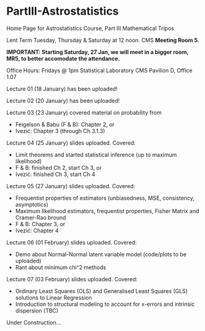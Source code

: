 # PartIII-Astrostatistics
Home Page for Astrostatistics Course, Part III Mathematical Tripos

Lent Term
Tuesday, Thursday & Saturday at 12 noon. CMS **Meeting Room 5**.

**IMPORTANT: Starting Saturday, 27 Jan, we will meet in a bigger room, MR5, to better accomodate the attendance.**

Office Hours: Fridays @ 1pm
Statistical Laboratory
CMS Pavilion D, Office 1.07

Lecture 01 (18 January) has been uploaded!

Lecture 02 (20 January) has been uploaded!

Lecture 03 (23 January) covered material on probability from  
  * Feigelson & Babu (F & B): Chapter 2, or 
  * Ivezić: Chapter 3 (through Ch 3.1.3)

Lecture 04 (25 January) slides uploaded. Covered:
  * Limit theorems and started statistical inference (up to maximum likelihood)
  * F & B: finished Ch 2, start Ch 3, or
  * Ivezić: finished Ch 3, start Ch 4 
  
Lecture 05 (27 January) slides uploaded.  Covered:
  * Frequentist properties of estimators (unbiasedness, MSE, consistency, asymptotics)
  * Maximum likelihood estimators, frequentist properties, Fisher Matrix and Cramer-Rao bround
  * F & B: Chapter 3, or
  * Ivezić: Chapter 4
  
Lecture 06 (01 February) slides uploaded.  Covered:
  * Demo about Normal-Normal latent variable model (code/plots to be uploaded)
  * Rant about minimum chi^2 methods
  
Lecture 07 (03 February) slides uploaded. Covered:
  * Ordinary Least Squares (OLS) and Generalised Least Squares (GLS) solutions to Linear Regression
  * Introduction to structural modeling to account for x-errors and intrinsic dispersion (TBC)

Under Construction...

